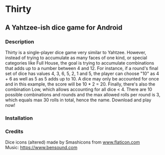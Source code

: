 # Thirty
## A Yahtzee-ish dice game for Android
### Description
Thirty is a single-player dice game very similar to Yahtzee. However, instead of trying to accumulate as many faces of one kind, or special categories like Full House, the goal is trying to accumulate combinations that adds up to a number between 4 and 12. For instance, if a round's final set of dice has values 4, 3, 6, 5, 2, 1 and 5, the player can choose "10" as 4 + 6 as well as 5 as 5 adds up to 10. A dice may only be accounted for once and in this example, the score will be 10 * 2 = 20. Finally, there's also the combination Low, which allows accounting for all dice < 4. There are 10 possible combinations and rounds and the max allowed rolls per round is 3, which equals max 30 rolls in total, hence the name. Download and play now!
### Installation
### Credits
Dice icons (altered) made by Smashicons from www.flaticon.com <br>
Music: https://www.bensound.com
